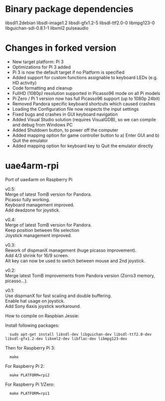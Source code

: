 # Binary package dependencies
libsdl1.2debian libsdl-image1.2 libsdl-gfx1.2-5 libsdl-ttf2.0-0 libmpg123-0 libguichan-sdl-0.8.1-1 libxml2 pulseaudio

# Changes in forked version

- New target platform: Pi 3
- Optimizations for Pi 3 added
- Pi 3 is now the default target if no Platform is specified
- Added support for custom functions assignable to keyboard LEDs (e.g. HD activity)
- Code formatting and cleanup
- FullHD (1080p) resolution supported in Picasso96 mode on all Pi models
- Pi Zero / Pi 1 version now has full Picasso96 support (up to 1080p 24bit)
- Removed Pandora specific keyboard shortcuts which caused crashes
- Loading the Configuration file now respects the input settings
- Fixed bugs and crashes in GUI keyboard navigation
- Added Visual Studio solution (requires VisualGDB), so we can compile and debug from Windows PC
- Added Shutdown button, to power off the computer
- Added mapping option for game controller button to a) Enter GUI and b) Quit the emulator
- Added mapping option for keyboard key to Quit the emulator directly

# uae4arm-rpi
Port of uae4arm on Raspberry Pi

v0.5:  
Merge of latest TomB version for Pandora.  
Picasso fully working.  
Keyboard management improved.  
Add deadzone for joystick.  

v0.4:  
Merge of latest TomB version for Pandora.  
Keep position between file selection   
Joystick management improved.  

v0.3:  
Rework of dispmanX management (huge picasso improvement).  
Add 4/3 shrink for 16/9 screen.  
Alt key can now be used to switch between mouse and 2nd joystick.  

v0.2:  
Merge latest TomB improvements from Pandora version (Zorro3 memory, picasso...).  

v0.1:  
Use dispmanX for fast scaling and double buffering.  
Enable hat usage on joystick.  
Add Sony 6axis joystick workaround.  


How to compile on Raspbian Jessie:

   Install following packages:

      sudo apt-get install libsdl-dev libguichan-dev libsdl-ttf2.0-dev libsdl-gfx1.2-dev libxml2-dev libflac-dev libmpg123-dev

   Then for Raspberry Pi 3:  

      make

   For Raspberry Pi 2:

      make PLATFORM=rpi2

   For Raspberry Pi 1/Zero:  

      make PLATFORM=rpi1
